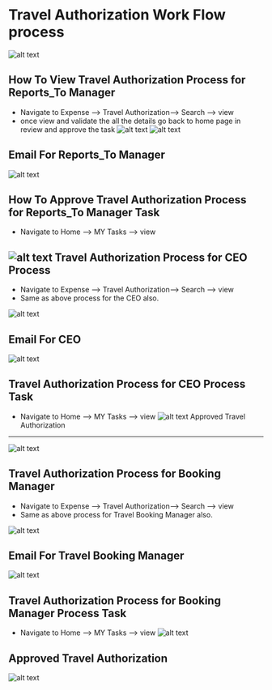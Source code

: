 Travel Authorization Work Flow process
==========
![alt text](../../images/expense/travel-authorization-process.png "Travel Authorization")

How To View Travel Authorization Process for Reports_To Manager
----
 - Navigate to Expense --> Travel Authorization--> Search --> view
 - once view and validate the all the details go back to home page in review and approve the task
![alt text](../../images/expense/travel-reportsto-manager.png "Travel Authorization")
![alt text](../../images/expense/view-travel-authorization.png "Travel Authorization")

Email For Reports_To Manager
----
![alt text](../../images/expense/Email_reportsto.png "Travel Authorization")

How To Approve Travel Authorization Process for Reports_To Manager Task
----
 - Navigate to Home --> MY Tasks --> view

![alt text](../../images/expense/pending-manager-approval-task.png "Travel Authorization")
Travel Authorization Process for CEO Process
----
- Navigate to Expense --> Travel Authorization--> Search --> view
- Same as above process for the CEO also.

![alt text](../../images/expense/ceo-approval-process.png "Travel Authorization")

Email For CEO
----
![alt text](../../images/expense/Email_CEOapproval.png "Travel Authorization")

Travel Authorization Process for CEO Process Task
----
 - Navigate to Home --> MY Tasks --> view
![alt text](../../images/expense/ceo-approval-task.png "Travel Authorization")
Approved Travel Authorization
----
![alt text](../../images/expense/approved-ceo.png "Travel Authorization")

Travel Authorization Process for Booking Manager
----
- Navigate to Expense --> Travel Authorization--> Search --> view
- Same as above process for Travel Booking Manager also.

![alt text](../../images/expense/travel-booking-process.png "Travel Authorization")

Email For Travel Booking Manager
----
![alt text](../../images/expense/Email_TravelBookingManagerApproval.png "Travel Authorization")

Travel Authorization Process for Booking Manager Process Task
----
 - Navigate to Home --> MY Tasks --> view
![alt text](../../images/expense/booking-manager-approval-task.png "Travel Authorization")

Approved Travel Authorization
----
![alt text](../../images/expense/approved-travel-authorization.png "Travel Authorization")
